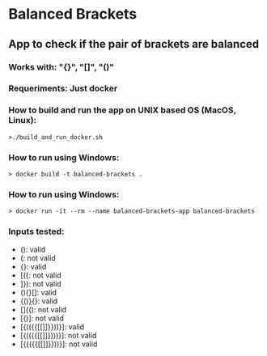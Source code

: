 # Balanced Brackets

## App to check if the pair of brackets are balanced 

### Works with:  "{}", "[]", "()"
### Requeriments: Just docker

### How to build and run the app on UNIX based OS (MacOS, Linux):
	>./build_and_run_docker.sh 

### How to run using Windows:
	> docker build -t balanced-brackets .

### How to run using Windows:
	> docker run -it --rm --name balanced-brackets-app balanced-brackets

### Inputs tested:
- (): valid
- (: not valid
- [](){}: valid
- [({: not valid
- ]}): not valid
- (){}[]: valid	
- [{()}](){}: valid
- []{(): not valid
- [{)]: not valid
- [{(({{[[]]}}))}]: valid
- [{(({{[[]]})))}]: not valid
- [{{({{[[]]}}))}]: not valid
